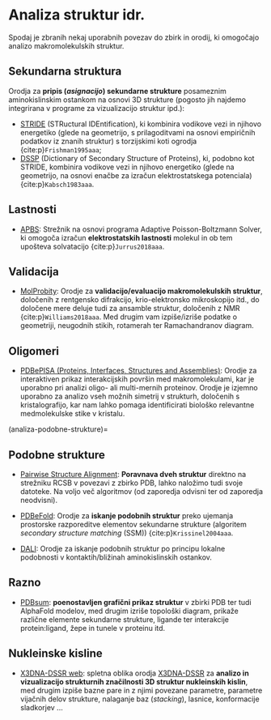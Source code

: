 # Analiza struktur idr.

Spodaj je zbranih nekaj uporabnih povezav do zbirk in orodij, ki omogočajo analizo makromolekulskih struktur.

## Sekundarna struktura

Orodja za **pripis (*asignacijo*) sekundarne strukture** posameznim aminokislinskim ostankom na osnovi 3D strukture (pogosto jih najdemo integrirana v programe za vizualizacijo struktur ipd.):
- [STRIDE](https://webclu.bio.wzw.tum.de/cgi-bin/stride/stridecgi.py) (STRuctural IDEntification), ki kombinira vodikove vezi in njihovo energetiko (glede na geometrijo, s prilagoditvami na osnovi empiričnih podatkov iz znanih struktur) s torzijskimi koti ogrodja {cite:p}`Frishman1995aaa`;
- [DSSP](https://pdb-redo.eu/dssp) (Dictionary of Secondary Structure of Proteins), ki, podobno kot STRIDE, kombinira vodikove vezi in njihovo energetiko (glede na geometrijo, na osnovi enačbe za izračun elektrostatskega potenciala) {cite:p}`Kabsch1983aaa`.



## Lastnosti

- [APBS](https://server.poissonboltzmann.org/): Strežnik na osnovi programa Adaptive Poisson-Boltzmann Solver, ki omogoča izračun **elektrostatskih lastnosti** molekul in ob tem upošteva solvatacijo {cite:p}`Jurrus2018aaa`.

## Validacija

- [MolProbity](http://molprobity.biochem.duke.edu/help/about.html): Orodje za **validacijo/evaluacijo makromolekulskih struktur**, določenih z rentgensko difrakcijo, krio-elektronsko mikroskopijo itd., do določene mere deluje tudi za ansamble struktur, določenih z NMR {cite:p}`Williams2018aaa`. Med drugim vam izpiše/izriše podatke o geometriji, neugodnih stikih, rotamerah ter Ramachandranov diagram.

## Oligomeri

- [PDBePISA (Proteins, Interfaces, Structures and Assemblies)](https://www.ebi.ac.uk/msd-srv/prot_int/pistart.html): Orodje za interaktiven prikaz interakcijskih površin med makromolekulami, kar je uporabno pri analizi oligo- ali multi-mernih proteinov. Orodje je izjemno uporabno za analizo vseh možnih simetrij v strukturh, določenih s kristalografijo, kar nam lahko pomaga identificirati biološko relevantne medmolekulske stike v kristalu.

(analiza-podobne-strukture)=
## Podobne strukture

- [Pairwise Structure Alignment](https://www.rcsb.org/alignment): **Poravnava dveh struktur** direktno na strežniku RCSB v povezavi z zbirko PDB, lahko naložimo tudi svoje datoteke. Na voljo več algoritmov (od zaporedja odvisni ter od zaporedja neodvisni).

- [PDBeFold](https://www.ebi.ac.uk/msd-srv/ssm/): Orodje za **iskanje podobnih struktur** preko ujemanja prostorske razporeditve elementov sekundarne strukture (algoritem *secondary structure matching* (SSM)) {cite:p}`Krissinel2004aaa`.

- [DALI](http://ekhidna2.biocenter.helsinki.fi/dali/): Orodje za iskanje podobnih struktur po principu lokalne podobnosti v kontaktih/bližinah aminokislinskih ostankov.

## Razno

- [PDBsum](https://www.ebi.ac.uk/thornton-srv/databases/pdbsum/): **poenostavljen grafični prikaz struktur** v zbirki PDB ter tudi AlphaFold modelov, med drugim izriše topološki diagram, prikaže različne elemente sekundarne strukture, ligande ter interakcije protein:ligand, žepe in tunele v proteinu itd.

## Nukleinske kisline

- [X3DNA-DSSR web](http://wdssr.x3dna.org/): spletna oblika orodja [X3DNA-DSSR](https://x3dna.org/) za **analizo in vizualizacijo strukturnih značilnosti 3D struktur nukleinskih kislin**, med drugim izpiše bazne pare in z njimi povezane parametre, parametre vijačnih delov strukture, nalaganje baz (*stacking*), lasnice, konformacije sladkorjev ...